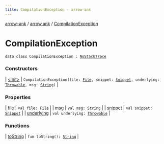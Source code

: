 ```yaml
---
title: CompilationException - arrow-ank
---
```


[arrow-ank](../../index.html) / [arrow.ank](../index.html) / [CompilationException](./index.html)

# CompilationException

`data class CompilationException : `[`NoStackTrace`](../-no-stack-trace/index.html)

### Constructors

| [&lt;init&gt;](-init-.html) | `CompilationException(file: `[`File`](http://docs.oracle.com/javase/6/docs/api/java/io/File.html)`, snippet: `[`Snippet`](../-snippet/index.html)`, underlying: `[`Throwable`](https://kotlinlang.org/api/latest/jvm/stdlib/kotlin/-throwable/index.html)`, msg: `[`String`](https://kotlinlang.org/api/latest/jvm/stdlib/kotlin/-string/index.html)`)` |

### Properties

| [file](file.html) | `val file: `[`File`](http://docs.oracle.com/javase/6/docs/api/java/io/File.html) |
| [msg](msg.html) | `val msg: `[`String`](https://kotlinlang.org/api/latest/jvm/stdlib/kotlin/-string/index.html) |
| [snippet](snippet.html) | `val snippet: `[`Snippet`](../-snippet/index.html) |
| [underlying](underlying.html) | `val underlying: `[`Throwable`](https://kotlinlang.org/api/latest/jvm/stdlib/kotlin/-throwable/index.html) |

### Functions

| [toString](to-string.html) | `fun toString(): `[`String`](https://kotlinlang.org/api/latest/jvm/stdlib/kotlin/-string/index.html) |

